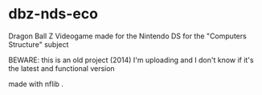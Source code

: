 # dbz-nds-eco
Dragon Ball Z Videogame made for the Nintendo DS for the "Computers Structure" subject

BEWARE: this is an old project (2014) I'm uploading and I don't know if it's the latest and functional version

made with nflib
.
